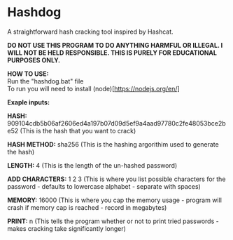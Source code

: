 # Hashdog
A straightforward hash cracking tool inspired by Hashcat.

**DO NOT USE THIS PROGRAM TO DO ANYTHING HARMFUL OR ILLEGAL. I WILL NOT BE HELD RESPONSIBLE. THIS IS PURELY FOR EDUCATIONAL PURPOSES ONLY.**

 **HOW TO USE:**\
 Run the "hashdog.bat" file\
 To run you will need to install (node)[https://nodejs.org/en/]
 
 **Exaple inputs:**
 
 **HASH:** 909104cdb5b06af2606ed4a197b07d09d5ef9a4aad97780c2fe48053bce2be52 (This is the hash that you want to crack)
 
 **HASH METHOD:** sha256 (This is the hashing argorithim used to generate the hash)
 
 **LENGTH:** 4 (This is the length of the un-hashed password)
 
 **ADD CHARACTERS:** 1 2 3 (This is where you list possible characters for the password - defaults to lowercase alphabet - separate with spaces)
 
 **MEMORY:** 16000 (This is where you cap the memory usage - program will crash if memory cap is reached - record in megabytes)
 
 **PRINT:** n (This tells the program whether or not to print tried passwords - makes cracking take significantly longer)
